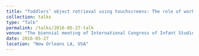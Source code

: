 ```yaml
---
title: "Toddlers’ object retrieval using touchscreens: The role of working memory skills"
collection: talks
type: "Talk"
permalink: /talks/2016-05-27-talk
venue: "The biennial meeting of International Congress of Infant Studies, New Orleans, LA. May 26-28"
date: 2016-05-27
location: "New Orleans LA, USA"
---
```

